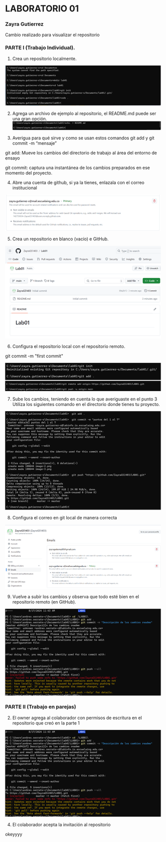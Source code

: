  # LABORATORIO 01
 ### Zayra Gutierrez

 Cambio realizado para visualizar el repositorio

 ### PARTE I (Trabajo Individual).
1. Crea un repositorio localmente.
  
![alt text](<Screenshot 2024-08-17 104808.png>)

2. Agrega un archivo de ejemplo al repositorio, el README.md puede ser una gran opción.
![alt text](<Screenshot 2024-08-17 105046.png>)

3. Averigua para qué sirve y como se usan estos comandos git add y git commit -m “mensaje”

git add: Mueve los cambios del directorio de trabajo al área del entorno de ensayo

git commit: captura una instantánea de los cambios preparados en ese momento del proyecto.

4. Abre una cuenta de github, si ya la tienes, enlazala con el correo institucional

![alt text](image.png)

5. Crea un repositorio en blanco (vacío) e GitHub.

![alt text](image-1.png)

6. Configura el repositorio local con el repositorio remoto.

git commit -m "first commit"

![alt text](image-2.png)
![alt text](image-3.png)

7. Sube los cambios, teniendo en cuenta lo que averiguaste en el punto 3 Utiliza los siguientes comando en el directorio donde tienes tu proyecto.

![alt text](image-4.png)

8. Configura el correo en git local de manera correcta

![alt text](image-5.png)

9. Vuelve a subir los cambios y observa que todo esté bien en el repositorio remoto (en GitHub).

![alt text](image-6.png)


### PARTE II (Trabajo en parejas)

2. El owner agrega al colaborador con permisos de escritura en el repositorio que creó en la parte 1

![alt text](image-7.png)

4. El colaborador acepta la invitación al repositorio

okeyyyy